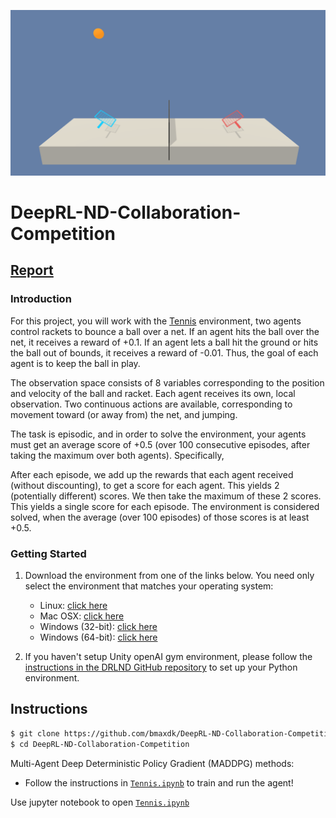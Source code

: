 [//]: # (Image References)

[image1]:https://github.com/bmaxdk/DeepRL-ND-Collaboration-Competition/blob/main/img_tennis_play.png "Trained Agent"



![Trained Agent][image1]


# DeepRL-ND-Collaboration-Competition
## [Report](https://github.com/bmaxdk/DeepRL-ND-Collaboration-Competition/blob/main/Report.pdf)

### Introduction

For this project, you will work with the [Tennis](https://github.com/Unity-Technologies/ml-agents/blob/master/docs/Learning-Environment-Examples.md#tennis) environment, two agents control rackets to bounce a ball over a net. If an agent hits the ball over the net, it receives a reward of +0.1. If an agent lets a ball hit the ground or hits the ball out of bounds, it receives a reward of -0.01. Thus, the goal of each agent is to keep the ball in play.

The observation space consists of 8 variables corresponding to the position and velocity of the ball and racket. Each agent receives its own, local observation. Two continuous actions are available, corresponding to movement toward (or away from) the net, and jumping.

The task is episodic, and in order to solve the environment, your agents must get an average score of +0.5 (over 100 consecutive episodes, after taking the maximum over both agents). Specifically,

After each episode, we add up the rewards that each agent received (without discounting), to get a score for each agent. This yields 2 (potentially different) scores. We then take the maximum of these 2 scores.
This yields a single score for each episode.
The environment is considered solved, when the average (over 100 episodes) of those scores is at least +0.5.

### Getting Started

1. Download the environment from one of the links below.  You need only select the environment that matches your operating system:
    - Linux: [click here](https://s3-us-west-1.amazonaws.com/udacity-drlnd/P3/Tennis/Tennis_Linux.zip)
    - Mac OSX: [click here](https://s3-us-west-1.amazonaws.com/udacity-drlnd/P3/Tennis/Tennis.app.zip)
    - Windows (32-bit): [click here](https://s3-us-west-1.amazonaws.com/udacity-drlnd/P3/Tennis/Tennis_Windows_x86.zip)
    - Windows (64-bit): [click here](https://s3-us-west-1.amazonaws.com/udacity-drlnd/P3/Tennis/Tennis_Windows_x86_64.zip)

2. If you haven't setup Unity openAI gym environment, please follow the [instructions in the DRLND GitHub repository](https://github.com/udacity/deep-reinforcement-learning#dependencies) to set up your Python environment.


## Instructions

```bash
$ git clone https://github.com/bmaxdk/DeepRL-ND-Collaboration-Competition.git
$ cd DeepRL-ND-Collaboration-Competition
```

Multi-Agent Deep Deterministic Policy Gradient (MADDPG) methods:
* Follow the instructions in [`Tennis.ipynb`](https://github.com/bmaxdk/DeepRL-ND-Collaboration-Competition/blob/main/Tennis.ipynb) to train and run the agent!

Use jupyter notebook to open [`Tennis.ipynb`](https://github.com/bmaxdk/DeepRL-ND-Collaboration-Competition/blob/main/Tennis.ipynb)






